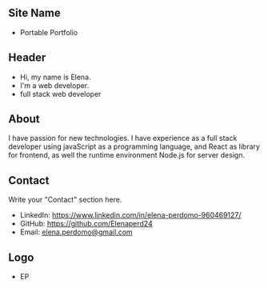 ## Site Name
- Portable Portfolio

## Header
- Hi, my name is Elena. 
- I'm a web developer.
- full stack web developer

## About
I have passion for new technologies. I have experience as a full stack developer using javaScript as a programming language, and React as library for frontend, as well the runtime environment Node.js for server design.

## Contact
Write your "Contact" section here.
- LinkedIn: https://www.linkedin.com/in/elena-perdomo-960469127/
- GitHub: https://github.com/Elenaperd24
- Email: elena.perdomo@gmail.com

## Logo
- EP